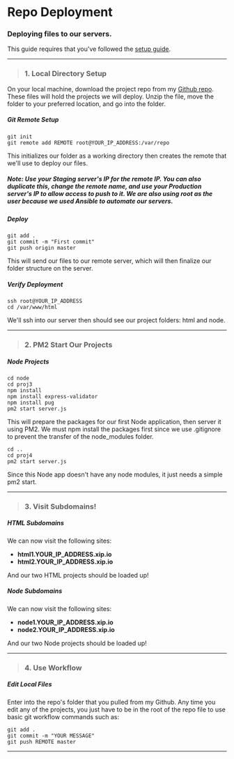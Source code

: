 # Repo Deployment
### Deploying files to our servers.

This guide requires that you've followed the [setup guide](https://github.com/bbcharlton/DWA/blob/2e434cea72d1e3c046fa2bb5d2f69586f0b5576d/setup.md).
___

> ### 1. Local Directory Setup

On your local machine, download the project repo from my [Github repo](https://github.com/bbcharlton/AnsibleProjectRepos). These files will hold the projects we will deploy. Unzip the file, move the folder to your preferred location, and go into the folder.

##### Git Remote Setup

```shell
git init
git remote add REMOTE root@YOUR_IP_ADDRESS:/var/repo
```

This initializes our folder as a working directory then creates the remote that we'll use to deploy our files.

##### Note: Use your Staging server's IP for the remote IP. You can also duplicate this, change the remote name, and use your Production server's IP to allow access to push to it. We are also using root as the user because we used Ansible to automate our servers.

##### Deploy

```shell
git add .
git commit -m "First commit"
git push origin master
```

This will send our files to our remote server, which will then finalize our folder structure on the server.

##### Verify Deployment

```shell
ssh root@YOUR_IP_ADDRESS
cd /var/www/html
```

We'll ssh into our server then should see our project folders: html and node.

___

> ### 2. PM2 Start Our Projects

##### Node Projects

```shell
cd node
cd proj3
npm install
npm install express-validator
npm install pug
pm2 start server.js
```

This will prepare the packages for our first Node application, then server it using PM2. We must npm install the packages first since we use .gitignore to prevent the transfer of the node_modules folder.

```shell
cd ..
cd proj4
pm2 start server.js
```

Since this Node app doesn't have any node modules, it just needs a simple pm2 start.

___

> ### 3. Visit Subdomains!

##### HTML Subdomains

We can now visit the following sites:

* **html1.YOUR\_IP\_ADDRESS.xip.io**
* **html2.YOUR\_IP\_ADDRESS.xip.io**

And our two HTML projects should be loaded up!

##### Node Subdomains

We can now visit the following sites:

* **node1.YOUR\_IP\_ADDRESS.xip.io**
* **node2.YOUR\_IP\_ADDRESS.xip.io**

And our two Node projects should be loaded up!

___

> ### 4. Use Workflow

##### Edit Local Files

Enter into the repo's folder that you pulled from my Github. Any time you edit any of the projects, you just have to be in the root of the repo file to use basic git workflow commands such as:

```shell
git add .
git commit -m "YOUR MESSAGE"
git push REMOTE master
```
___
